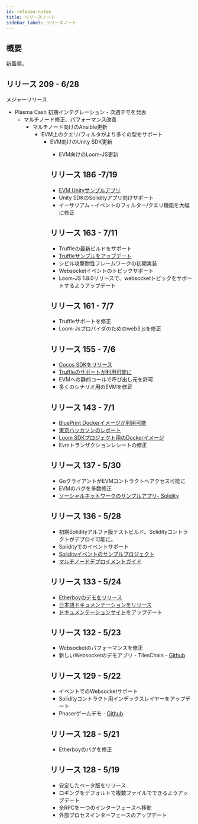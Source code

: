 ```yaml
---
id: release-notes
title: リリースノート
sidebar_label: リリースノート
---
```

## 概要

新着順。

## リリース 209 - 6/28 

メジャーリリース 

* Plasma Cash 初期インテグレーション - 次週デモを発表 
    * マルチノード修正、パフォーマンス改善 
        * マルチノード向けのAnsible更新  
            * EVM上のクエリ/フィルタがより多くの型をサポート 
                * EVM向けのUnity SDK更新 
                    * EVM向けのLoom-JS更新 </ul></p> 
                        ## リリース 186 -7/19
                        
                        * [EVM Unityサンプルアプリ](https://loomx.io/developers/docs/en/unity-sample-tiles-chain-evm.html)
                        * Unity SDKのSolidityアプリ向けサポート
                        * イーサリアム・イベントのフィルター/クエリ機能を大幅に修正
                        ## リリース 163 - 7/11
                        
                        * Truffleの最新ビルドをサポート
                        * [Truffleサンプルをアップデート](https://github.com/loomnetwork/loom-truffle-provider)
                        * シビル攻撃耐性フレームワークの初期実装
                        * Websocketイベントのトピックサポート 
                        * Loom-JS 1.8.0リリースで、websocketトピックをサポートするようアップデート
                        ## リリース 161 - 7/7
                        
                        * Truffleサポートを修正
                        * Loom-Jsプロバイダのためのweb3.jsを修正
                        ## リリース 155 - 7/6
                        
                        * [Cocos SDKをリリース](cocos-sdk-quickstart.html)
                        * [Truffleのサポートが利用可能に](truffle-deploy.html)
                        * EVMへの静的コールで呼び出し元を許可
                        * 多くのシナリオ用のEVMを修正 
                        ## リリース 143 - 7/1
                        
                        * [BluePrint Dockerイメージが利用可能](docker-blueprint.html)
                        * [東京ハッカソンのレポート](https://medium.com/loom-network/highlights-from-the-first-loom-unity-sdk-hackathon-tokyo-edition-6ed723747c19)
                        * [Loom SDKプロジェクト用のDockerイメージ](https://hub.docker.com/r/loomnetwork/)
                        * Evmトランザクションレシートの修正 
                        ## リリース 137 - 5/30
                        
                        * GoクライアントがEVMコントラクトへアクセス可能に
                        * EVMのバグを多数修正
                        * [ソーシャルネットワークのサンプルアプリ- Solidity](simple-social-network-example.html)
                        ## リリース 136 - 5/28
                        
                        * 初期Solidityアルファ版テストビルド。Solidityコントラクトがデプロイ可能に。
                        * Splidityでのイベントサポート 
                        * [Solidityイベントのサンプルプロジェクト](phaser-sdk-demo-web3-websocket.html)
                        * [マルチノードデプロイメントガイド](multi-node-deployment.html)
                        ## リリース 133 - 5/24
                        
                        * [Etherboyのデモをリリース](https://loomx.io/developers/docs/en/etherboy-game.html)
                        * [日本語ドキュメンテーションをリリース](https://loomx.io/developers/ja)
                        * [ドキュメンテーションサイト](https://loomx.io/developers/en/)をアップデート 
                        ## リリース 132 - 5/23
                        
                        * Websocketのパフォーマンスを修正
                        * 新しいWebsocketのデモアプリ - TilesChain - [Github](https://github.com/loomnetwork/tiles-chain) 
                        ## リリース 129 - 5/22
                        
                        * イベントでのWebsocketサポート
                        * Solidityコントラクト用インデックスレイヤーをアップデート 
                        * Phaserゲームデモ - [Github](https://github.com/loomnetwork/phaser-sdk-demo)
                        ## リリース 128 - 5/21
                        
                        * Etherboyのバグを修正
                        ## リリース 128 - 5/19
                        
                        * 安定したベータ版をリリース
                        * ロギングをデフォルトで複数ファイルでできるようアップデート 
                        * 全RPCを一つのインターフェースへ移動
                        * 外部プロセスインターフェースのアップデート